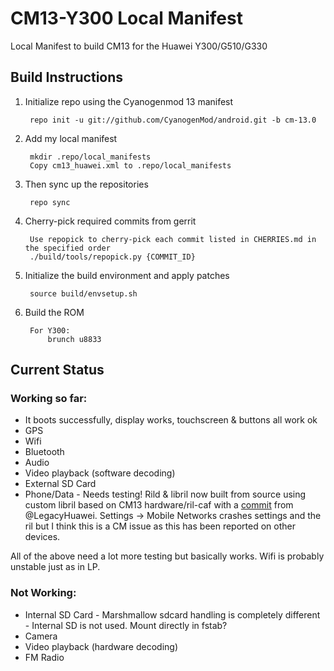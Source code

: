 CM13-Y300 Local Manifest
========================

Local Manifest to build CM13 for the Huawei Y300/G510/G330

Build Instructions
-----------------------------------------------------------------------------

1. Initialize repo using the Cyanogenmod 13 manifest
    
        repo init -u git://github.com/CyanogenMod/android.git -b cm-13.0

2. Add my local manifest

        mkdir .repo/local_manifests
        Copy cm13_huawei.xml to .repo/local_manifests

3. Then sync up the repositories
 
        repo sync

4. Cherry-pick required commits from gerrit

        Use repopick to cherry-pick each commit listed in CHERRIES.md in the specified order
		./build/tools/repopick.py {COMMIT_ID}
		

5. Initialize the build environment and apply patches

        source build/envsetup.sh
    
6. Build the ROM

        For Y300:
            brunch u8833


Current Status
-----------------------------------------------------------------------------

### Working so far:

* It boots successfully, display works, touchscreen & buttons all work ok
* GPS
* Wifi
* Bluetooth
* Audio
* Video playback (software decoding)
* External SD Card
* Phone/Data - Needs testing! Rild & libril now built from source using custom libril based on CM13 hardware/ril-caf with a [commit][1] from @LegacyHuawei. Settings -> Mobile Networks crashes settings and the ril but I think this is a CM issue as this has been reported on other devices.

All of the above need a lot more testing but basically works. Wifi is probably unstable just as in LP.

### Not Working:

* Internal SD Card - Marshmallow sdcard handling is completely different - Internal SD is not used. Mount directly in fstab?
* Camera
* Video playback (hardware decoding)
* FM Radio

[1]: https://github.com/LegacyHuawei/android_device_huawei_u8860/commit/63474ebe2e33a6fb7ae39f778940b30f9efe917c